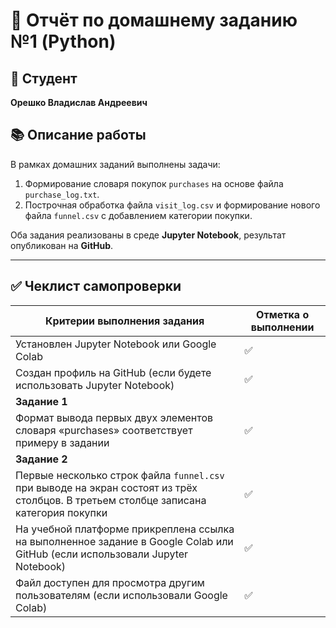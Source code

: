 # 🧾 Отчёт по домашнему заданию №1 (Python)

## 👤 Студент
**Орешко Владислав Андреевич**

## 📚 Описание работы
В рамках домашних заданий выполнены задачи:
1. Формирование словаря покупок `purchases` на основе файла `purchase_log.txt`.
2. Построчная обработка файла `visit_log.csv` и формирование нового файла `funnel.csv` с добавлением категории покупки.

Оба задания реализованы в среде **Jupyter Notebook**, результат опубликован на **GitHub**.

---

## ✅ Чеклист самопроверки

| Критерии выполнения задания | Отметка о выполнении |
|------------------------------|----------------------|
| Установлен Jupyter Notebook или Google Colab | ✅ |
| Создан профиль на GitHub (если будете использовать Jupyter Notebook) | ✅ |
| **Задание 1** |  |
| Формат вывода первых двух элементов словаря «purchases» соответствует примеру в задании | ✅ |
| **Задание 2** |  |
| Первые несколько строк файла `funnel.csv` при выводе на экран состоят из трёх столбцов. В третьем столбце записана категория покупки | ✅ |
| На учебной платформе прикреплена ссылка на выполненное задание в Google Colab или GitHub (если использовали Jupyter Notebook) | ✅ |
| Файл доступен для просмотра другим пользователям (если использовали Google Colab) | ✅ |
